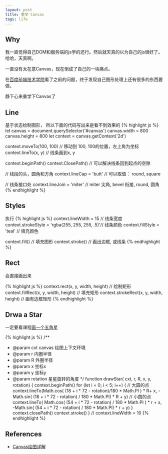 ```yaml
---
layout: post
title: 重学 Canvas
tags: life
---
```


## Why

我一直觉得自己DOM和服务端的js学的还行。然后就天真的以为自己的js很好了。哈哈，天真啊。

一直没有太在意Canvas，现在倒成了自己的一块痛点。

在[百度前端技术学院](http://ife.baidu.com)看了之前的问题，终于发现自己图形处理上还有很多的东西要做。

静下心来重学下Canvas了

## Line

基于状态绘制图形， 所以下面的代码写出来是看不到效果的
{% highlight js %}
let canvas = document.querySelector('#canvas')
canvas.width = 800
canvas.height = 800
let context = canvas.getContext('2d')

context.moveTo(100, 100) // 移动到 100, 100的位置，左上角为坐标
context.lineTo(x, y) // 线条画到x, y

context.beginPath()
context.ClosePath() // 可以解决线条回到起点的空隙

// 线段的头，圆角和方角
context.lineCap = 'butt' // 可以取值： round, square

// 线条接口处
context.lineJoin = 'miter' // miter 尖角, bevel 衔接, round, 圆角
{% endhighlight %}

## Styles

执行
{% highlight js %}
context.lineWidth = 15 // 线条宽度
context.strokeStyle = 'rgba(255, 255, 255, .5)'// 线条颜色
context.fillStyle = 'teal' // 填充颜色

context.fill() // 填充图形
context.stroke() // 画出边框, 或线条
{% endhighlight %}

## Rect

会直接画出来

{% highlight js %}
context.rect(x, y, width, height) // 绘制矩形
context.fillRect(x, y, width, height) // 填充矩形
context.strokeRect(x, y, width, height) // 画有边框矩形
{% endhighlight %}

## Drwa a Star

一定要看课程[画一个五角星](http://www.imooc.com/video/3488)

{% highlight js %}
/**
 * @param cxt canvas 绘图上下文环境
 * @param r 内圈半径
 * @param R 外圈半径
 * @param x 坐标x
 * @param y 坐标y
 * @param rotation 星星旋转的角度
 */
function drawStar( cxt, r, R, x, y, rotation) {
    context.beginPath()
    for (let i = 0; i < 5; i++) {
        // 大圆的点
        context.lineTo(Math.cos( (18 + i * 72 - rotation)/180 * Math.PI ) * R+ x,
            -Math.sin( (18 + i * 72 - rotation) / 180 * Math.PI) * R + y)
        // 小圆的点
        context.lineTo( Math.cos( (54 + i * 72 - rotation) / 180 * Math.PI ) * r + x,
            -Math.sin( (54 + i * 72 - rotation) / 180 * Math.PI) * r + y)
    }
    context.closePath()
    context.stroke()
}
// context.lineWidth = 10
{% endhighlight %}



## References

* [Canvas绘图详解](http://www.imooc.com/learn/185)
